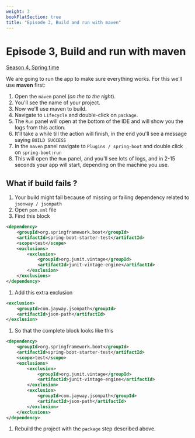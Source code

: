 ```yaml
---
weight: 3
bookFlatSection: true
title: "Episode 3, Build and run with maven"
---
```


# Episode 3, Build and run with maven

[Season 4, Spring time](/docs/java/season_4/)

We are going to run the app to make sure everything works. For this we'll use **maven** first:

1. Open the `maven` panel (*on the to the right*).
1. You'll see the name of your project.
1. Now we'll use maven to build.
1. Navigate to `Lifecycle` and double-click on `package`.
1. The `Run` panel will open at the bottom of the IDE and will show you the logs from this action.
1. It'll take a while till the action will finish, in the end you'll see a message saying `BUILD SUCCESS`
1. In the `maven` panel navigate to `Plugins / spring-boot` and double click on `spring-boot:run`
1. This will open the `Run` panel, and you'll see lots of logs, and in 2-15 seconds your app will start, 
depending on the machine you use.

## What if build fails ?

1. Your build might fail because of missing or failing dependency related to `jsonway / jsonpath`
1. Open `pom.xml` file
1. Find this block
```xml
<dependency>
    <groupId>org.springframework.boot</groupId>
    <artifactId>spring-boot-starter-test</artifactId>
    <scope>test</scope>
    <exclusions>
        <exclusion>
            <groupId>org.junit.vintage</groupId>
            <artifactId>junit-vintage-engine</artifactId>
        </exclusion>
    </exclusions>
</dependency>
```
1. Add this extra exclusion
```xml
<exclusion>
    <groupId>com.jayway.jsonpath</groupId>
    <artifactId>json-path</artifactId>
</exclusion>
```
1. So that the complete block looks like this
```xml
<dependency>
    <groupId>org.springframework.boot</groupId>
    <artifactId>spring-boot-starter-test</artifactId>
    <scope>test</scope>
    <exclusions>
        <exclusion>
            <groupId>org.junit.vintage</groupId>
            <artifactId>junit-vintage-engine</artifactId>
        </exclusion>
        <exclusion>
            <groupId>com.jayway.jsonpath</groupId>
            <artifactId>json-path</artifactId>
        </exclusion>
    </exclusions>
</dependency>
```
1. Rebuild the project with the `package` step described above.